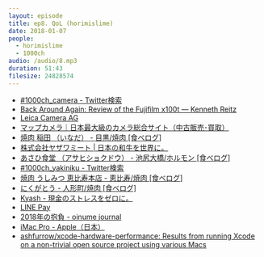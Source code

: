 ```yaml
---
layout: episode
title: ep8. QoL (horimislime)
date: 2018-01-07
people:
  - horimislime
  - 1000ch
audio: /audio/8.mp3
duration: 51:43
filesize: 24828574
---
```


- [#1000ch_camera - Twitter検索](https://twitter.com/search?q=%231000ch_camera)
- [Back Around Again: Review of the Fujifilm x100t — Kenneth Reitz](https://www.kennethreitz.org/essays/back-around-again-review-of-the-fujifilm-x100t)
- [Leica Camera AG](https://jp.leica-camera.com/)
- [マップカメラ｜日本最大級のカメラ総合サイト（中古販売･買取）](https://www.mapcamera.com/)
- [焼肉 稲田 （いなだ） - 目黒/焼肉 [食べログ]](https://tabelog.com/tokyo/A1316/A131601/13049914/)
- [株式会社ヤザワミート | 日本の和牛を世界に。](http://www.kuroge-wagyu.com/)
- [あさひ食堂 （アサヒショクドウ） - 池尻大橋/ホルモン [食べログ]](https://tabelog.com/tokyo/A1317/A131705/13019241/)
- [#1000ch_yakiniku - Twitter検索](https://twitter.com/search?q=%231000ch_yakiniku)
- [焼肉 うしみつ 恵比寿本店 - 恵比寿/焼肉 [食べログ]](https://tabelog.com/tokyo/A1303/A130302/13204541/)
- [にくがとう - 人形町/焼肉 [食べログ]](https://tabelog.com/tokyo/A1302/A130204/13168436/)
- [Kyash - 現金のストレスをゼロに。](https://kyash.co/)
- [LINE Pay](https://line.me/ja/pay/card)
- [2018年の抱負 - oinume journal](http://oinume.hatenablog.com/entry/resolution-in-2018)
- [iMac Pro - Apple（日本）](https://www.apple.com/jp/imac-pro/)
- [ashfurrow/xcode-hardware-performance: Results from running Xcode on a non-trivial open source project using various Macs](https://github.com/ashfurrow/xcode-hardware-performance)
